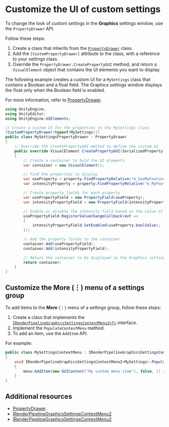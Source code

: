 # Customize the UI of custom settings

To change the look of custom settings in the **Graphics** settings window, use the `PropertyDrawer` API.

Follow these steps:

1. Create a class that inherits from the [`PropertyDrawer`](xref:UnityEditor.PropertyDrawer) class.
2. Add the `[CustomPropertyDrawer]` attribute to the class, with a reference to your settings class.
3. Override the `PropertyDrawer.CreatePropertyGUI` method, and return a `VisualElement` object that contains the UI elements you want to display.

The following example creates a custom UI for a `MySettings` class that contains a Boolean and a float field. The Graphics settings window displays the float only when the Boolean field is enabled.

For more information, refer to [PropertyDrawer](xref:UnityEditor.PropertyDrawer).

```c#
using UnityEngine;
using UnityEditor;
using UnityEngine.UIElements;

// Create a custom UI for the properties in the MySettings class
[CustomPropertyDrawer(typeof(MySettings))]
public class MySettingsPropertyDrawer : PropertyDrawer
{
    // Override the CreatePropertyGUI method to define the custom UI
    public override VisualElement CreatePropertyGUI(SerializedProperty property)
    {
        // Create a container to hold the UI elements
        var container = new VisualElement();

        // Find the properties to display
        var useProperty = property.FindPropertyRelative("m_UseMyFeature");
        var intensityProperty = property.FindPropertyRelative("m_MyFeatureIntensity");

        // Create property fields for each property
        var usePropertyField = new PropertyField(useProperty);
        var intensityPropertyField = new PropertyField(intensityProperty);

        // Enable or disable the intensity field based on the value of m_UseMyFeature
        usePropertyField.RegisterValueChangeCallback(evt =>
        {
            intensityPropertyField.SetEnabled(useProperty.boolValue);
        });

        // Add the property fields to the container
        container.Add(usePropertyField);
        container.Add(intensityPropertyField);

        // Return the container to be displayed in the Graphics settings window
        return container;
    }
}
```

## Customize the More (⋮) menu of a settings group

To add items to the **More** (⋮) menu of a settings group, follow these steps:

1. Create a class that implements the [`IRenderPipelineGraphicsSettingsContextMenu2<T>`](https://docs.unity3d.com/6000.1/Documentation/ScriptReference/Rendering.IRenderPipelineGraphicsSettingsContextMenu2_1.html) interface.
2. Implement the `PopulateContextMenu` method.
3. To add an item, use the `AddItem` API.

For example:

```c#
public class MySettingsContextMenu : IRenderPipelineGraphicsSettingsContextMenu2<MySettings>
{
    void IRenderPipelineGraphicsSettingsContextMenu2<MySettings>.PopulateContextMenu(MySettings setting, SerializedProperty _, ref GenericMenu menu)
    {
        menu.AddItem(new GUIContent("My custom menu item"), false, () => { Debug.Log("Menu item was selected."); });
    }
}
```

## Additional resources

- [PropertyDrawer](xref:UnityEditor.PropertyDrawer)
- [IRenderPipelineGraphicsSettingsContextMenu2](https://docs.unity3d.com/6000.2/Documentation/ScriptReference/Rendering.IRenderPipelineGraphicsSettingsContextMenu2.html)
- [IRenderPipelineGraphicsSettingsContextMenu2<T>](https://docs.unity3d.com/6000.2/Documentation/ScriptReference/Rendering.IRenderPipelineGraphicsSettingsContextMenu2_1.html)
